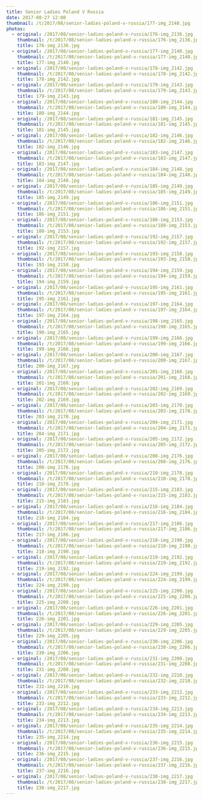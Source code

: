 ```yaml
---
title: Senior Ladies Poland V Russia
date: 2017-08-27 12:00
thumbnail: /t/2017/08/senior-ladies-poland-v-russia/177-img_2140.jpg
photos:
  - original: /2017/08/senior-ladies-poland-v-russia/176-img_2136.jpg
    thumbnail: /t/2017/08/senior-ladies-poland-v-russia/176-img_2136.jpg
    title: 176-img_2136.jpg
  - original: /2017/08/senior-ladies-poland-v-russia/177-img_2140.jpg
    thumbnail: /t/2017/08/senior-ladies-poland-v-russia/177-img_2140.jpg
    title: 177-img_2140.jpg
  - original: /2017/08/senior-ladies-poland-v-russia/178-img_2142.jpg
    thumbnail: /t/2017/08/senior-ladies-poland-v-russia/178-img_2142.jpg
    title: 178-img_2142.jpg
  - original: /2017/08/senior-ladies-poland-v-russia/179-img_2143.jpg
    thumbnail: /t/2017/08/senior-ladies-poland-v-russia/179-img_2143.jpg
    title: 179-img_2143.jpg
  - original: /2017/08/senior-ladies-poland-v-russia/180-img_2144.jpg
    thumbnail: /t/2017/08/senior-ladies-poland-v-russia/180-img_2144.jpg
    title: 180-img_2144.jpg
  - original: /2017/08/senior-ladies-poland-v-russia/181-img_2145.jpg
    thumbnail: /t/2017/08/senior-ladies-poland-v-russia/181-img_2145.jpg
    title: 181-img_2145.jpg
  - original: /2017/08/senior-ladies-poland-v-russia/182-img_2146.jpg
    thumbnail: /t/2017/08/senior-ladies-poland-v-russia/182-img_2146.jpg
    title: 182-img_2146.jpg
  - original: /2017/08/senior-ladies-poland-v-russia/183-img_2147.jpg
    thumbnail: /t/2017/08/senior-ladies-poland-v-russia/183-img_2147.jpg
    title: 183-img_2147.jpg
  - original: /2017/08/senior-ladies-poland-v-russia/184-img_2148.jpg
    thumbnail: /t/2017/08/senior-ladies-poland-v-russia/184-img_2148.jpg
    title: 184-img_2148.jpg
  - original: /2017/08/senior-ladies-poland-v-russia/185-img_2149.jpg
    thumbnail: /t/2017/08/senior-ladies-poland-v-russia/185-img_2149.jpg
    title: 185-img_2149.jpg
  - original: /2017/08/senior-ladies-poland-v-russia/186-img_2151.jpg
    thumbnail: /t/2017/08/senior-ladies-poland-v-russia/186-img_2151.jpg
    title: 186-img_2151.jpg
  - original: /2017/08/senior-ladies-poland-v-russia/188-img_2153.jpg
    thumbnail: /t/2017/08/senior-ladies-poland-v-russia/188-img_2153.jpg
    title: 188-img_2153.jpg
  - original: /2017/08/senior-ladies-poland-v-russia/192-img_2157.jpg
    thumbnail: /t/2017/08/senior-ladies-poland-v-russia/192-img_2157.jpg
    title: 192-img_2157.jpg
  - original: /2017/08/senior-ladies-poland-v-russia/193-img_2158.jpg
    thumbnail: /t/2017/08/senior-ladies-poland-v-russia/193-img_2158.jpg
    title: 193-img_2158.jpg
  - original: /2017/08/senior-ladies-poland-v-russia/194-img_2159.jpg
    thumbnail: /t/2017/08/senior-ladies-poland-v-russia/194-img_2159.jpg
    title: 194-img_2159.jpg
  - original: /2017/08/senior-ladies-poland-v-russia/195-img_2161.jpg
    thumbnail: /t/2017/08/senior-ladies-poland-v-russia/195-img_2161.jpg
    title: 195-img_2161.jpg
  - original: /2017/08/senior-ladies-poland-v-russia/197-img_2164.jpg
    thumbnail: /t/2017/08/senior-ladies-poland-v-russia/197-img_2164.jpg
    title: 197-img_2164.jpg
  - original: /2017/08/senior-ladies-poland-v-russia/198-img_2165.jpg
    thumbnail: /t/2017/08/senior-ladies-poland-v-russia/198-img_2165.jpg
    title: 198-img_2165.jpg
  - original: /2017/08/senior-ladies-poland-v-russia/199-img_2166.jpg
    thumbnail: /t/2017/08/senior-ladies-poland-v-russia/199-img_2166.jpg
    title: 199-img_2166.jpg
  - original: /2017/08/senior-ladies-poland-v-russia/200-img_2167.jpg
    thumbnail: /t/2017/08/senior-ladies-poland-v-russia/200-img_2167.jpg
    title: 200-img_2167.jpg
  - original: /2017/08/senior-ladies-poland-v-russia/201-img_2168.jpg
    thumbnail: /t/2017/08/senior-ladies-poland-v-russia/201-img_2168.jpg
    title: 201-img_2168.jpg
  - original: /2017/08/senior-ladies-poland-v-russia/202-img_2169.jpg
    thumbnail: /t/2017/08/senior-ladies-poland-v-russia/202-img_2169.jpg
    title: 202-img_2169.jpg
  - original: /2017/08/senior-ladies-poland-v-russia/203-img_2170.jpg
    thumbnail: /t/2017/08/senior-ladies-poland-v-russia/203-img_2170.jpg
    title: 203-img_2170.jpg
  - original: /2017/08/senior-ladies-poland-v-russia/204-img_2171.jpg
    thumbnail: /t/2017/08/senior-ladies-poland-v-russia/204-img_2171.jpg
    title: 204-img_2171.jpg
  - original: /2017/08/senior-ladies-poland-v-russia/205-img_2172.jpg
    thumbnail: /t/2017/08/senior-ladies-poland-v-russia/205-img_2172.jpg
    title: 205-img_2172.jpg
  - original: /2017/08/senior-ladies-poland-v-russia/208-img_2176.jpg
    thumbnail: /t/2017/08/senior-ladies-poland-v-russia/208-img_2176.jpg
    title: 208-img_2176.jpg
  - original: /2017/08/senior-ladies-poland-v-russia/210-img_2178.jpg
    thumbnail: /t/2017/08/senior-ladies-poland-v-russia/210-img_2178.jpg
    title: 210-img_2178.jpg
  - original: /2017/08/senior-ladies-poland-v-russia/215-img_2183.jpg
    thumbnail: /t/2017/08/senior-ladies-poland-v-russia/215-img_2183.jpg
    title: 215-img_2183.jpg
  - original: /2017/08/senior-ladies-poland-v-russia/216-img_2184.jpg
    thumbnail: /t/2017/08/senior-ladies-poland-v-russia/216-img_2184.jpg
    title: 216-img_2184.jpg
  - original: /2017/08/senior-ladies-poland-v-russia/217-img_2186.jpg
    thumbnail: /t/2017/08/senior-ladies-poland-v-russia/217-img_2186.jpg
    title: 217-img_2186.jpg
  - original: /2017/08/senior-ladies-poland-v-russia/218-img_2190.jpg
    thumbnail: /t/2017/08/senior-ladies-poland-v-russia/218-img_2190.jpg
    title: 218-img_2190.jpg
  - original: /2017/08/senior-ladies-poland-v-russia/219-img_2192.jpg
    thumbnail: /t/2017/08/senior-ladies-poland-v-russia/219-img_2192.jpg
    title: 219-img_2192.jpg
  - original: /2017/08/senior-ladies-poland-v-russia/224-img_2199.jpg
    thumbnail: /t/2017/08/senior-ladies-poland-v-russia/224-img_2199.jpg
    title: 224-img_2199.jpg
  - original: /2017/08/senior-ladies-poland-v-russia/225-img_2200.jpg
    thumbnail: /t/2017/08/senior-ladies-poland-v-russia/225-img_2200.jpg
    title: 225-img_2200.jpg
  - original: /2017/08/senior-ladies-poland-v-russia/226-img_2201.jpg
    thumbnail: /t/2017/08/senior-ladies-poland-v-russia/226-img_2201.jpg
    title: 226-img_2201.jpg
  - original: /2017/08/senior-ladies-poland-v-russia/229-img_2205.jpg
    thumbnail: /t/2017/08/senior-ladies-poland-v-russia/229-img_2205.jpg
    title: 229-img_2205.jpg
  - original: /2017/08/senior-ladies-poland-v-russia/230-img_2206.jpg
    thumbnail: /t/2017/08/senior-ladies-poland-v-russia/230-img_2206.jpg
    title: 230-img_2206.jpg
  - original: /2017/08/senior-ladies-poland-v-russia/231-img_2208.jpg
    thumbnail: /t/2017/08/senior-ladies-poland-v-russia/231-img_2208.jpg
    title: 231-img_2208.jpg
  - original: /2017/08/senior-ladies-poland-v-russia/232-img_2210.jpg
    thumbnail: /t/2017/08/senior-ladies-poland-v-russia/232-img_2210.jpg
    title: 232-img_2210.jpg
  - original: /2017/08/senior-ladies-poland-v-russia/233-img_2212.jpg
    thumbnail: /t/2017/08/senior-ladies-poland-v-russia/233-img_2212.jpg
    title: 233-img_2212.jpg
  - original: /2017/08/senior-ladies-poland-v-russia/234-img_2213.jpg
    thumbnail: /t/2017/08/senior-ladies-poland-v-russia/234-img_2213.jpg
    title: 234-img_2213.jpg
  - original: /2017/08/senior-ladies-poland-v-russia/235-img_2214.jpg
    thumbnail: /t/2017/08/senior-ladies-poland-v-russia/235-img_2214.jpg
    title: 235-img_2214.jpg
  - original: /2017/08/senior-ladies-poland-v-russia/236-img_2215.jpg
    thumbnail: /t/2017/08/senior-ladies-poland-v-russia/236-img_2215.jpg
    title: 236-img_2215.jpg
  - original: /2017/08/senior-ladies-poland-v-russia/237-img_2216.jpg
    thumbnail: /t/2017/08/senior-ladies-poland-v-russia/237-img_2216.jpg
    title: 237-img_2216.jpg
  - original: /2017/08/senior-ladies-poland-v-russia/238-img_2217.jpg
    thumbnail: /t/2017/08/senior-ladies-poland-v-russia/238-img_2217.jpg
    title: 238-img_2217.jpg
---
```


